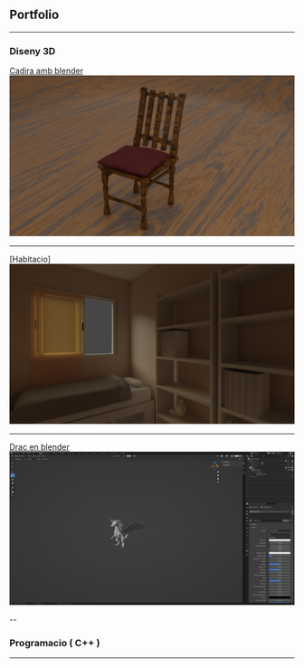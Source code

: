 ## Portfolio

---

### Diseny 3D

[Cadira amb blender](/diseny_3d/cadira)
<img src="images/cadira_blender_yi0Rcdqtsc.png?raw=true"/>

---
[Habitacio]
<img src="images/habitacio_blender_Oq84sDEDT8.png?raw=true"/>

---
[Drac en blender](/diseny_3d/drac)
<img src="images/drac_blender_UqaLt11KDg.png?raw=true"/>

--

### Programacio ( C++ )

---
